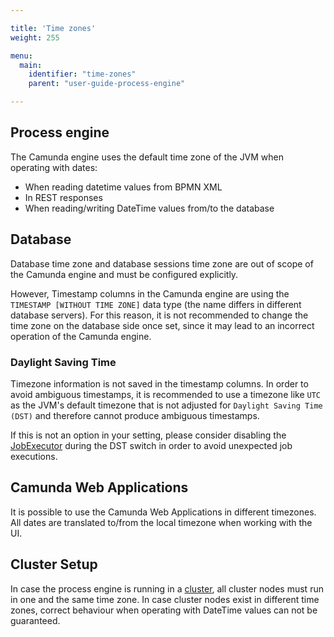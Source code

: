 ```yaml
---

title: 'Time zones'
weight: 255

menu:
  main:
    identifier: "time-zones"
    parent: "user-guide-process-engine"

---
```


## Process engine

The Camunda engine uses the default time zone of the JVM when operating with dates:

* When reading datetime values from BPMN XML
* In REST responses
* When reading/writing DateTime values from/to the database

## Database

Database time zone and database sessions time zone are out of scope of the Camunda engine and must be configured explicitly.

However, Timestamp columns in the Camunda engine are using the `TIMESTAMP [WITHOUT TIME ZONE]` data type (the name differs in different database servers).
For this reason, it is not recommended to change the time zone on the database side once set, since it may lead to an incorrect operation of the Camunda engine.

### Daylight Saving Time
Timezone information is not saved in the timestamp columns. In order to avoid ambiguous timestamps, it is recommended to use a timezone like `UTC` as the JVM's default timezone 
that is not adjusted for `Daylight Saving Time (DST)` and therefore cannot produce ambiguous timestamps.

If this is not an option in your setting, please consider disabling the [JobExecutor](../../user-guide/process-engine/the-job-executor.md) during the DST switch in order
to avoid unexpected job executions. 


## Camunda Web Applications

It is possible to use the Camunda Web Applications in different timezones. All dates are translated to/from the local timezone when working with the UI.

## Cluster Setup

In case the process engine is running in a [cluster](../../introduction/architecture.md#clustering-model), 
all cluster nodes must run in one and the same time zone. In case cluster nodes exist in different time zones, 
correct behaviour when operating with DateTime values can not be guaranteed.